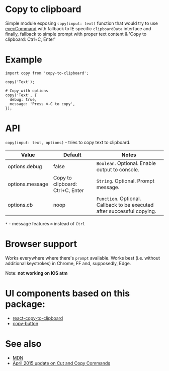 # Copy to clipboard

Simple module exposing `copy(input: text)` function that would try to use [execCommand](https://developer.mozilla.org/en-US/docs/Web/API/Document/execCommand#Browser_Compatibility) with fallback to IE specific `clipboardData` interface and finally, fallback to simple prompt with proper text content & 'Copy to clipboard: Ctrl+C, Enter'

# Example

```
import copy from 'copy-to-clipboard';

copy('Text');

# Copy with options
copy('Text', {
  debug: true,
  message: 'Press ⌘-C to copy',
});

```

# API

`copy(input: text, options)` - tries to copy text to clipboard.

|Value |Default |Notes|
|------|--------|-----|
|options.debug  |false| `Boolean`. Optional. Enable output to console. |
|options.message|Copy to clipboard: Ctrl+C, Enter|`String`. Optional. Prompt message.|
|options.cb     |noop|`Function`. Optional. Callback to be executed after successful copying.|

`*` - message features `⌘` instead of `Ctrl`

# Browser support

Works everywhere where there's `prompt` available. Works best (i.e. without additional keystrokes) in Chrome, FF and, supposedly, Edge.

Note: **not working on IOS atm**

# UI components based on this package:
+ [react-copy-to-clipboard](https://github.com/nkbt/react-copy-to-clipboard)
+ [copy-button](https://github.com/sudodoki/copy-button)

# See also
+ [MDN](https://developer.mozilla.org/en-US/docs/Web/API/Document/execCommand#Browser_Compatibility)
+ [April 2015 update on Cut and Copy Commands](http://updates.html5rocks.com/2015/04/cut-and-copy-commands)
